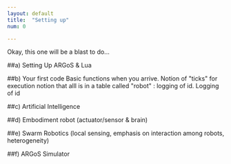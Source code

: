 ```yaml
---
layout: default
title:  "Setting up"
num: 0

---
```


Okay, this one will be a blast to do...


##a) Setting Up ARGoS & Lua
	
##b) Your first code
Basic functions when you arrive.
Notion of "ticks" for execution 
notion that alll is in a table called "robot" : logging of id.
Logging of id

##c) Artificial Intelligence

##d) Embodiment
robot (actuator/sensor & brain)

##e) Swarm Robotics
(local sensing, emphasis on interaction among robots, heterogeneity)

##f) ARGoS Simulator

